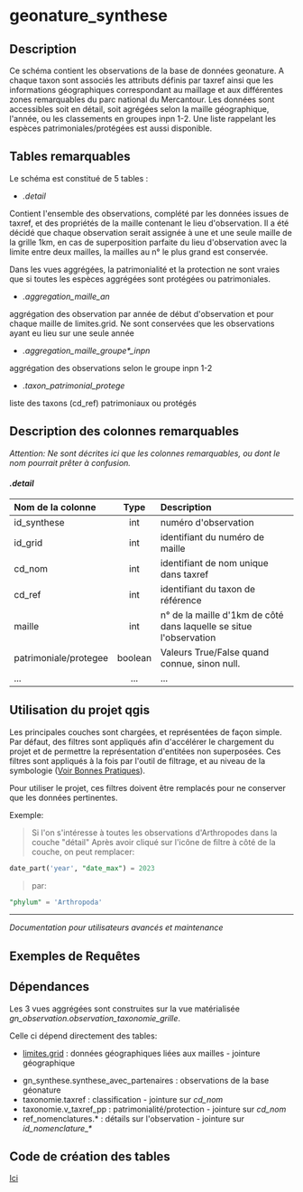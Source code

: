 # geonature_synthese 


## Description

Ce schéma contient les observations de la base de données geonature. 
A chaque taxon sont associés les attributs définis par taxref ainsi que les informations géographiques 
correspondant au maillage et aux différentes zones remarquables du parc national du Mercantour. 
Les données sont accessibles soit en détail, soit agrégées selon la maille géographique, l'année, ou les classements en groupes inpn 1-2. 
Une liste rappelant les espèces patrimoniales/protégées est aussi disponible.

## Tables remarquables

Le schéma est constitué de 5 tables :

 - _.detail_ 

Contient l'ensemble des observations, complété par les données issues de taxref, et des propriétés de la maille contenant le lieu d'observation. 
Il a été décidé que chaque observation serait assignée à une et une seule maille de la grille 1km, en cas 
de superposition parfaite du lieu d'observation avec la limite entre deux mailles, la mailles au n° le plus grand est conservée. 

Dans les vues aggrégées, la patrimonialité et la protection ne sont vraies que si toutes les espèces aggrégées sont protégées ou patrimoniales. 

 - _.aggregation_maille_an_

aggrégation des observation par année de début d'observation et pour chaque maille de limites.grid. 
Ne sont conservées que les observations ayant eu lieu sur une seule année
 
 - _.aggregation_maille_groupe*\_inpn_

aggrégation des observations selon le groupe inpn 1-2 

 - _.taxon_patrimonial_protege_

liste des taxons (cd_ref) patrimoniaux ou protégés

## Description des colonnes remarquables
*Attention: Ne sont décrites ici que les colonnes remarquables, ou dont le nom pourrait prêter à confusion.*

#### _.detail_

| Nom de la colonne      | Type | Description     |
| :---        |    :----:   |          :--- |
| id_synthese      | int       | numéro d'observation   |
| id_grid   | int        | identifiant du numéro de maille |
| cd_nom   | int        | identifiant de nom unique dans taxref      |
| cd_ref   | int        | identifiant du taxon de référence      |
|maille | int |n° de la maille d'1km de côté dans laquelle se situe l'observation|
| patrimoniale/protegee| boolean| Valeurs True/False quand connue, sinon null. |
|...|...|...|

## Utilisation du projet qgis 

Les principales couches sont chargées, et représentées de façon simple.
Par défaut, des filtres sont appliqués afin d'accélérer le chargement du projet et de permettre la représentation d'entitées non superposées.
Ces filtres sont appliqués à la fois par l'outil de filtrage, et au niveau de la symbologie ([Voir Bonnes Pratiques]()).

Pour utiliser le projet, ces filtres doivent être remplacés pour ne conserver que les données pertinentes.

Exemple:
	
> Si l'on s'intéresse à toutes les observations d'Arthropodes dans la couche "détail"
	Après avoir cliqué sur l'icône de filtre à côté de la couche, on peut remplacer:

```sql
date_part('year', "date_max") = 2023
```
> par:
```sql
"phylum" = 'Arthropoda'
```




 


_____
_Documentation pour utilisateurs avancés et maintenance_

## Exemples de Requêtes

<!--
_Requêtes pour récupérer toutes les observations d'une espèce dont le nom valide commence par "ar"_

```sql
--Requête pour avoir tous les trucs commençant par "a" ou "A"
SELECT *
FROM table_1
WHERE nom_truc ILIKE 'a%'
```
-->
## Dépendances

Les 3 vues aggrégées sont construites sur la vue matérialisée _gn_observation.observation_taxonomie_grille_. 

Celle ci dépend directement des tables: 
 - [limites.grid](https://github.com/PnMercantour/limites/README.md#tables_remarquables) : données géographiques liées aux mailles - jointure géographique
 <!-- - [limites.grid](https://github.com/PnMercantour/limites/limites/README.md#limites.communes) : données géographiques liées aux mailles - jointure géographique -->

 - gn_synthese.synthese_avec_partenaires : observations de la base géonature
 - taxonomie.taxref : classification - jointure sur _cd_nom_
 - taxonomie.v_taxref_pp : patrimonialité/protection - jointure sur _cd_nom_
 - ref_nomenclatures.* : détails sur l'observation - jointure sur _id_nomenclature\_\*_

<!--
## Mises à jour

Tous les ans, ou quand les couches de références changent. -->

## Code de création des tables

[Ici](./sql/creation.sql)




